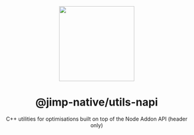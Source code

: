 <div align="center">
  <img width="200" height="200" src="https://raw.githubusercontent.com/sjoerd108/jimp-native/b62679c91a8011abc0970761ba29b0935b1837b5/assets/jimp_native_logo.png">
  <h1>@jimp-native/utils-napi</h1>
  <p>C++ utilities for optimisations built on top of the Node Addon API (header only)</p>
</div>
